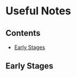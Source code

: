 # Useful Notes <!-- omit in toc -->
## Contents <!-- omit in toc -->
- [Early Stages](#early-stages)
## Early Stages
